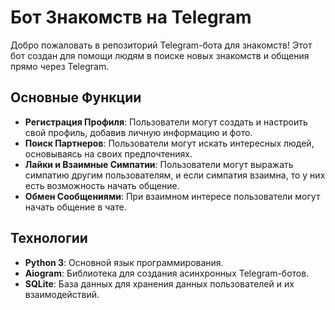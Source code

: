 # Бот Знакомств на Telegram

Добро пожаловать в репозиторий Telegram-бота для знакомств! Этот бот создан для помощи людям в поиске новых знакомств и общения прямо через Telegram.

## Основные Функции

- **Регистрация Профиля**: Пользователи могут создать и настроить свой профиль, добавив личную информацию и фото.
- **Поиск Партнеров**: Пользователи могут искать интересных людей, основываясь на своих предпочтениях.
- **Лайки и Взаимные Симпатии**: Пользователи могут выражать симпатию другим пользователям, и если симпатия взаимна, то у них есть возможность начать общение.
- **Обмен Сообщениями**: При взаимном интересе пользователи могут начать общение в чате.

## Технологии

- **Python 3**: Основной язык программирования.
- **Aiogram**: Библиотека для создания асинхронных Telegram-ботов.
- **SQLite**: База данных для хранения данных пользователей и их взаимодействий.